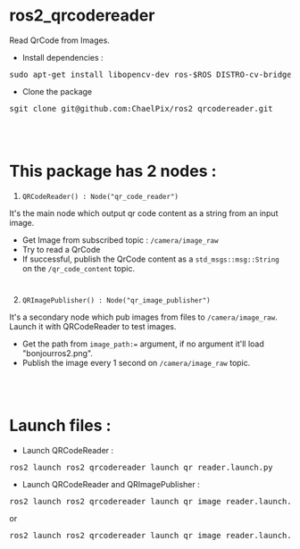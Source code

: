 # ros2_qrcodereader
Read QrCode from Images.

- Install dependencies :
<pre>sudo apt-get install libopencv-dev ros-$ROS_DISTRO-cv-bridge libzbar-dev</pre>
- Clone the package
<pre>sgit clone git@github.com:ChaelPix/ros2_qrcodereader.git</pre>

<br>
<br>
  
# This package has 2 nodes :
1. `QRCodeReader() : Node("qr_code_reader")`

It's the main node which output qr code content as a string from an input image.
- Get Image from subscribed topic : `/camera/image_raw` 
- Try to read a QrCode
-  If successful, publish the QrCode content as a `std_msgs::msg::String` on the `/qr_code_content` topic.

#
2. `QRImagePublisher() : Node("qr_image_publisher")`

It's a secondary node which pub images from files to `/camera/image_raw`. Launch it with QRCodeReader to test images.
- Get the path from `image_path:=` argument, if no argument it'll load "bonjourros2.png".
- Publish the image every 1 second on `/camera/image_raw` topic.


<br>
<br>

  
# Launch files :

+ Launch QRCodeReader :
<pre>ros2 launch ros2_qrcodereader launch_qr_reader.launch.py</pre>

+ Launch QRCodeReader and QRImagePublisher :
<pre>ros2 launch ros2_qrcodereader launch_qr_image_reader.launch.py</pre>
or
<pre>ros2 launch ros2_qrcodereader launch_qr_image_reader.launch.py image_path:=$HOME/path/to/image.png</pre>

